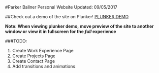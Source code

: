 #Parker Ballner Personal Website
Updated: 09/05/2017

##Check out a demo of the site on Plunker!
[PLUNKER DEMO](http://embed.plnkr.co/cuepBW4uzcaF5i50V0op/)

**Note: When viewing plunker demo, move preview of the site to another window or view it in fullscreen for the *full* experience**

###TODO:
1. Create Work Experience Page
2. Create Projects Page
3. Create Contact Page
4. Add transitions and animations